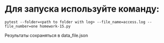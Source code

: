 # Для запуска используйте команду:

`pytest --folder=<path to folder with log> --file_name=access.log --file_number=one homework-15.py`

Результаты сохраняться в data_file.json